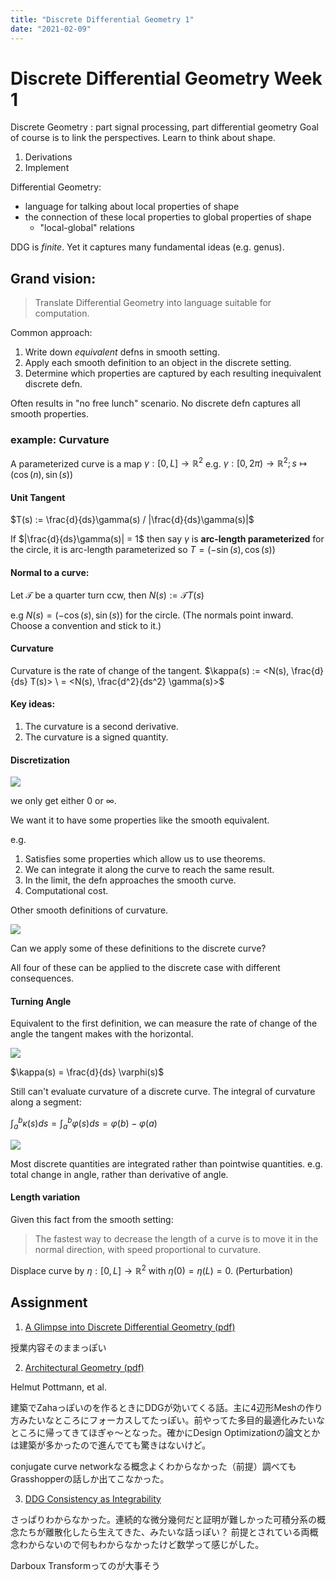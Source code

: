 ```yaml
---
title: "Discrete Differential Geometry 1"
date: "2021-02-09"
---
```


# Discrete Differential Geometry Week 1


Discrete Geometry : part signal processing, part differential geometry
Goal of course is to link the perspectives. Learn to think about shape.

1. Derivations
1. Implement

Differential Geometry:
- language for talking about local properties of shape
- the connection of these local properties to global properties of shape
  - "local-global" relations

DDG is _finite_. Yet it captures many fundamental ideas (e.g. genus).

## Grand vision:
> Translate Differential Geometry into language suitable for computation.

Common approach:

1. Write down _equivalent_ defns in smooth setting.
1. Apply each smooth definition to an object in the discrete setting.
1. Determine which properties are captured by each resulting inequivalent discrete defn.

Often results in "no free lunch" scenario. No discrete defn captures all smooth properties.

### example: Curvature

A parameterized curve is a map $\gamma : [0,L] \rightarrow \mathbb{R}^2$
e.g. $\gamma : [0,2 \pi) \rightarrow \mathbb{R}^2; s \mapsto (\cos(n), \sin(s))$

#### Unit Tangent
$T(s) := \frac{d}{ds}\gamma(s) / |\frac{d}{ds}\gamma(s)|$

If $|\frac{d}{ds}\gamma(s)| = 1$ then say $\gamma$ is **arc-length parameterized**
for the circle, it is arc-length parameterized so $T= (-\sin(s), \cos(s))$

#### Normal to a curve:
Let $\mathscr{T}$ be a quarter turn ccw, then $N(s) := \mathscr{T}T(s)$

e.g $N(s) = (-\cos(s), \sin(s))$ for the circle. (The normals point inward. Choose a convention and stick to it.)

#### Curvature

Curvature is the rate of change of the tangent.
$\kappa(s) := <N(s), \frac{d}{ds} T(s)> \ = <N(s), \frac{d^2}{ds^2} \gamma(s)>$

#### Key ideas:

1. The curvature is a second derivative.
1. The curvature is a signed quantity.

#### Discretization

![](/img/blog/Clipboard_2021-02-09-12-01-21.png)

we only get either 0 or $\infty$.

We want it to have some properties like the smooth equivalent.

e.g.

1. Satisfies some properties which allow us to use theorems.
1. We can integrate it along the curve to reach the same result.
1. In the limit, the defn approaches the smooth curve.
1. Computational cost.

Other smooth definitions of curvature.

![](/img/blog/Clipboard_2021-02-09-12-04-27.png)

Can we apply some of these definitions to the discrete curve?

All four of these can be applied to the discrete case with different consequences.

#### Turning Angle

Equivalent to the first definition, we can measure the rate of change of the angle the tangent makes with the horizontal.

![](/img/blog/Clipboard_2021-02-09-12-06-22.png)

$\kappa(s) = \frac{d}{ds} \varphi(s)$

Still can't evaluate curvature of a discrete curve.
The integral of curvature along a segment:

$\int_a^b \kappa(s) ds = \int_a^b \varphi(s)ds = \varphi(b) - \varphi(a)$

![](/img/blog/Clipboard_2021-02-09-12-10-27.png)

Most discrete quantities are integrated rather than pointwise quantities. e.g. total change in angle, rather than derivative of angle.

#### Length variation

Given this fact from the smooth setting:
> The fastest way to decrease the length of a curve is to move it
in the normal direction, with speed proportional to curvature.

Displace curve by $\eta : [0,L] \rightarrow \mathbb{R}^2$ with $\eta(0)=\eta(L)=0$. (Perturbation)


## Assignment

1. [A Glimpse into Discrete Differential Geometry (pdf)](https://www.ams.org/publications/journals/notices/201710/rnoti-p1153.pdf)

授業内容そのままっぽい

2. [Architectural Geometry (pdf)](https://brickisland.net/DDGFall2017/wp-content/uploads/2017/09/DDGArchitecturalGeometry.pdf)

Helmut Pottmann, et al.

建築でZahaっぽいのを作るときにDDGが効いてくる話。主に4辺形Meshの作り方みたいなところにフォーカスしてたっぽい。前やってた多目的最適化みたいなところに帰ってきてほぎゃ～となった。確かにDesign Optimizationの論文とかは建築が多かったので進んでても驚きはないけど。

conjugate curve networkなる概念よくわからなかった（前提）調べてもGrasshopperの話しか出てこなかった。

3. [DDG Consistency as Integrability](https://brickisland.net/DDGFall2017/wp-content/uploads/2017/09/DDGConsistencyAsIntegrability.pdf)

さっぱりわからなかった。連続的な微分幾何だと証明が難しかった可積分系の概念たちが離散化したら生えてきた、みたいな話っぽい？
前提とされている両概念わからないので何もわからなかったけど数学って感じがした。

Darboux Transformってのが大事そう

